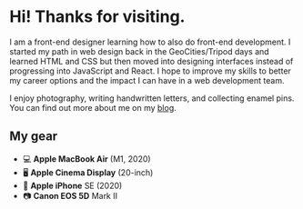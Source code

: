 # Hi! Thanks for visiting.

I am a front-end designer learning how to also do front-end development. I started my path in web design back in the GeoCities/Tripod days and learned HTML and CSS but then moved into designing interfaces instead of progressing into JavaScript and React. I hope to improve my skills to better my career options and the impact I can have in a web development team.

I enjoy photography, writing handwritten letters, and collecting enamel pins. You can find out more about me on my [blog](https://dhepworth.github.io).

## My gear

* 💻 **Apple MacBook Air** (M1, 2020)
* 🖥 **Apple Cinema Display** (20-inch)
* 📱 **Apple iPhone** SE (2020)
* 📷 **Canon EOS 5D** Mark II